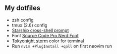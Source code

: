 ## My dotfiles

- zsh config
- tmux (2.6) config
- [Starship cross-shell prompt](https://starship.rs)
- Font [Source Code Pro Nerd Font](https://github.com/ryanoasis/nerd-fonts)
- [Tokyonight storm](https://github.com/folke/tokyonight.nvim) color for terminal
- Run `nvim +PlugInstall +qall` on first neovim run
